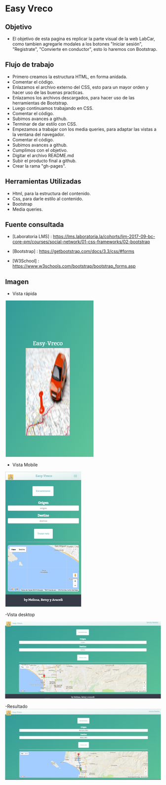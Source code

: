 # Easy Vreco

## Objetivo

- El objetivo de esta pagina es replicar la parte visual de la web LabCar, como tambien agregarle modales a los botones "Iniciar sesión", "Registrate", "Convierte en conductor", esto lo haremos con Bootstrap.

## Flujo de trabajo

- Primero creamos la estructura HTML, en forma anidada.
- Comentar el código.
- Enlazamos el archivo externo del CSS, esto para un mayor orden y hacer uso de las buenas practicas.
- Enlazamos los archivos descargados, para hacer uso de las herramientas de Bootstrap.
- Luego continuamos trabajando en CSS.
- Comentar el código.
- Subimos avances a github.
- Terminar de dar estilo con CSS.
- Empezamos a trabajar con los media queries, para adaptar las vistas a la ventana del navegador.
- Comentar el código.
- Subimos avances a github.
- Cumplimos con el objetivo.
- Digitar el archivo README.md
- Subir el producto final a github.
- Crear la rama "gh-pages".

## Herramientas Utilizadas

- Html, para la estructura del contenido.
- Css, para darle estilo al contenido.
- Bootstrap
- Media queries.

## Fuente consultada

- [Laboratoria LMS] : https://lms.laboratoria.la/cohorts/lim-2017-09-bc-core-pm/courses/social-network/01-css-frameworks/02-bootstrap

- [Bootstrap] : https://getbootstrap.com/docs/3.3/css/#forms

- [W3School] : https://www.w3schools.com/bootstrap/bootstrap_forms.asp

## Imagen
- Vista rápida

![Easy Vreco](assets/images/layout2.PNG)

- Vista Mobile

![Easy Vreco](assets/images/layout1.PNG)

-Vista desktop

![Easy Vreco](assets/images/layout4.PNG)

-Resultado
![Easy Vreco](assets/images/layout5.PNG)
